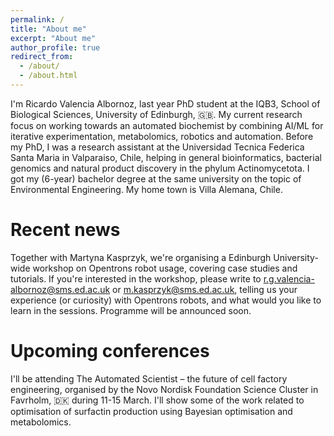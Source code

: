 ```yaml
---
permalink: /
title: "About me"
excerpt: "About me"
author_profile: true
redirect_from: 
  - /about/
  - /about.html
---
```


I'm Ricardo Valencia Albornoz, last year PhD student at the IQB3, School of Biological Sciences, University of Edinburgh, 🇬🇧. My current research focus on working towards an automated biochemist by combining AI/ML for iterative experimentation, metabolomics, robotics and automation. Before my PhD, I was a research assistant at the Universidad Tecnica Federica Santa Maria in Valparaiso, Chile, helping in general bioinformatics, bacterial genomics and natural product discovery in the phylum Actinomycetota. I got my (6-year) bachelor degree at the same university on the topic of Environmental Engineering. My home town is Villa Alemana, Chile. 

Recent news
======
Together with Martyna Kasprzyk, we're organising a Edinburgh University-wide workshop on Opentrons robot usage, covering case studies and tutorials. If you're interested in the workshop, please write to r.g.valencia-albornoz@sms.ed.ac.uk or m.kasprzyk@sms.ed.ac.uk, telling us your experience (or curiosity) with Opentrons robots, and what would you like to learn in the sessions. Programme will be announced soon.

Upcoming conferences
======
I'll be attending The Automated Scientist – the future of cell factory engineering, organised by the Novo Nordisk Foundation Science Cluster in Favrholm, 🇩🇰 during 11-15 March. I'll show some of the work related to optimisation of surfactin production using Bayesian optimisation and metabolomics.

